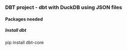 ### DBT project - dbt with DuckDB using JSON files

#### Packages needed
##### Install dbt 
pip install dbt-core